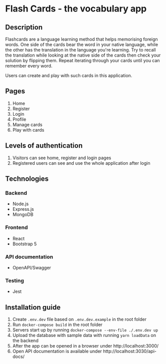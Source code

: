 # Flash Cards - the vocabulary app

## Description

Flashcards are a language learning method that helps memorising foreign words. One side of the cards bear the word in your native language, while the other has the translation in the language you're learning. Try to recall the translation while looking at the native side of the cards then check your solution by flipping them. Repeat iterating through your cards until you can remember every word.

Users can create and play with such cards in this application.

## Pages

1. Home
2. Register
3. Login
4. Profile
5. Manage cards
6. Play with cards

## Levels of authentication
1. Visitors can see home, register and login pages
2. Registered users can see and use the whole application after login

## Technologies

### Backend
* Node.js
* Express.js
* MongoDB

### Frontend
* React
* Bootstrap 5

### API documentation
* OpenAPI/Swagger

### Testing
* Jest

## Installation guide
1. Create `.env.dev` file based on `.env.dev.example` in the root folder
2. Run `docker-compose build` in the root folder
3. Servers start up by running `docker-compose --env-file ./.env.dev up`
4. Upload the database with sample data with running `yarn loadData` on the backend
5. After the app can be opened in a browser under http://localhost:3000/
6. Open API documentation is available under http://localhost:3030/api-docs/